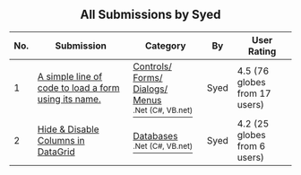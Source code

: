 ﻿<div align="center">

## All Submissions by Syed

</div>

No.  | Submission | Category | By   | User Rating
---- | ---------- | -------- | ---- | -----------
1 | [A simple line of code to load a form using its name\.<br />](https://github.com/Planet-Source-Code/syed-a-simple-line-of-code-to-load-a-form-using-its-name__10-640) | [Controls/ Forms/ Dialogs/ Menus<br /><sup>.Net (C#, VB.net)</sup>](../ByCategory/controls-forms-dialogs-menus__10-3.md) | Syed | 4.5 (76 globes from 17 users)
2 | [Hide & Disable Columns in DataGrid<br />](https://github.com/Planet-Source-Code/syed-hide-disable-columns-in-datagrid__10-624) | [Databases<br /><sup>.Net (C#, VB.net)</sup>](../ByCategory/databases__10-5.md) | Syed | 4.2 (25 globes from 6 users)
